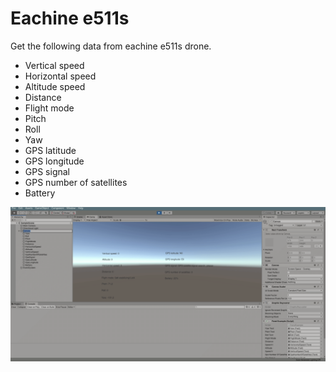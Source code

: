 # Eachine e511s
Get the following data from eachine e511s drone.
- Vertical speed
- Horizontal speed
- Altitude speed
- Distance
- Flight mode
- Pitch
- Roll
- Yaw
- GPS latitude
- GPS longitude
- GPS signal
- GPS number of satellites
- Battery

![Drone example](drone-example.gif)

